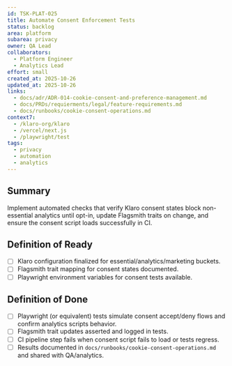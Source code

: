 ```yaml
---
id: TSK-PLAT-025
title: Automate Consent Enforcement Tests
status: backlog
area: platform
subarea: privacy
owner: QA Lead
collaborators:
  - Platform Engineer
  - Analytics Lead
effort: small
created_at: 2025-10-26
updated_at: 2025-10-26
links:
  - docs/adr/ADR-014-cookie-consent-and-preference-management.md
  - docs/PRDs/requierments/legal/feature-requirements.md
  - docs/runbooks/cookie-consent-operations.md
context7:
  - /klaro-org/klaro
  - /vercel/next.js
  - /playwright/test
tags:
  - privacy
  - automation
  - analytics
---
```


## Summary
Implement automated checks that verify Klaro consent states block non-essential analytics until opt-in, update Flagsmith traits on change, and ensure the consent script loads successfully in CI.

## Definition of Ready
- [ ] Klaro configuration finalized for essential/analytics/marketing buckets.
- [ ] Flagsmith trait mapping for consent states documented.
- [ ] Playwright environment variables for consent tests available.

## Definition of Done
- [ ] Playwright (or equivalent) tests simulate consent accept/deny flows and confirm analytics scripts behavior.
- [ ] Flagsmith trait updates asserted and logged in tests.
- [ ] CI pipeline step fails when consent script fails to load or tests regress.
- [ ] Results documented in `docs/runbooks/cookie-consent-operations.md` and shared with QA/analytics.
